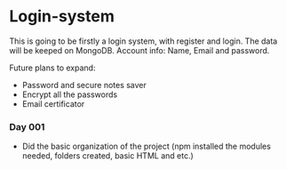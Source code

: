 # Login-system

This is going to be firstly a login system, with register and login. The data will be keeped on MongoDB.
Account info: Name, Email and password.

Future plans to expand:
- Password and secure notes saver
- Encrypt all the passwords
- Email certificator

### Day 001
- Did the basic organization of the project (npm installed the modules needed, folders created, basic HTML and etc.)
